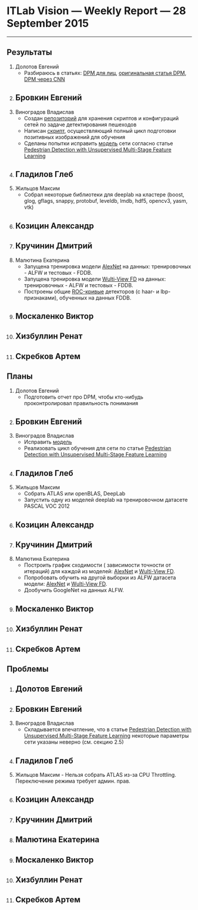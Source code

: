 # ITLab Vision — Weekly Report — 28 September 2015

----------------

## Результаты

  1. Долотов Евгений
     - Разбираюсь в статьях: [DPM для лиц](http://arxiv.org/pdf/1508.04389.pdf), [оригинальная статья DPM](https://www.cs.berkeley.edu/~rbg/papers/Object-Detection-with-Discriminatively-Trained-Part-Based-Models--Felzenszwalb-Girshick-McAllester-Ramanan.pdf), [DPM через CNN](http://arxiv.org/pdf/1409.5403v2.pdf) 
  1. Бровкин Евгений
     - 
  1. Виноградов Владислав
     - Создан [репозиторий](https://github.com/ITLab-Vision/pedestrian-detection) для хранения скриптов и конфигураций сетей по задаче детектирования пешеходов
     - Написан [скрипт](https://github.com/ITLab-Vision/pedestrian-detection/blob/master/image-preproc/prepare_images.py), осуществляющий полный цикл подготовки позитивных изображений для обучения
     - Сделаны попытки исправить [модель](https://github.com/ITLab-Vision/pedestrian-detection/blob/master/unsup-conv-net/model.lua) сети согласно статье [Pedestrian Detection with Unsupervised Multi-Stage Feature Learning](http://cs.nyu.edu/~sermanet/papers/sermanet-cvpr-13.pdf)
  1. Гладилов Глеб
     - 
  1. Жильцов Максим
     - Собрал некоторые библиотеки для deeplab на кластере (boost, glog, gflags, snappy, protobuf, leveldb, lmdb, hdf5, opencv3, yasm, vtk)
  1. Козицин Александр
     - 
  1. Кручинин Дмитрий
     - 
  1. Малютина Екатерина
     - Запущена тренировка модели [AlexNet](https://github.com/DolotovEvgeniy/face-detection-model/blob/master/bvlc_alexnet/train_val.prototxt) на данных: тренировочных - ALFW и тестовых - FDDB.
	 - Запущена тренировка модели [Wulti-View FD](https://github.com/DolotovEvgeniy/face-detection-model/blob/master/ddfd_alexnet/conv_train_val.prototxt) на данных: тренировочных - ALFW и тестовых - FDDB.
	 - Построены общие [ROC-кривые](https://github.com/ITLab-Vision/DNN_based_detection/pull/10) детекторов (с haar- и lbp-признаками), обученных на данных FDDB.
  1. Москаленко Виктор
     -
  1. Хизбуллин Ренат
     - 
  1. Скребков Артем
     - 

## Планы

  1. Долотов Евгений
     - Подготовить отчет про DPM, чтобы кто-нибудь проконтролировал правильность понимания 
  1. Бровкин Евгений
     - 
  1. Виноградов Владислав
     - Исправить [модель](https://github.com/ITLab-Vision/pedestrian-detection/blob/master/unsup-conv-net/model.lua)
     - Реализовать цикл обучения для сети по статье [Pedestrian Detection with Unsupervised Multi-Stage Feature Learning](http://cs.nyu.edu/~sermanet/papers/sermanet-cvpr-13.pdf)
  1. Гладилов Глеб
     - 
  1. Жильцов Максим
     - Собрать ATLAS или openBLAS, DeepLab
     - Запустить одну из моделей deeplab на тренировочном датасете PASCAL VOC 2012
  1. Козицин Александр
     - 
  1. Кручинин Дмитрий
     - 
  1. Малютина Екатерина
     - Построить график сходимости ( зависимости точности от итераций) для каждой из моделей: [AlexNet](https://github.com/DolotovEvgeniy/face-detection-model/blob/master/bvlc_alexnet/train_val.prototxt) и [Wulti-View FD](https://github.com/DolotovEvgeniy/face-detection-model/blob/master/ddfd_alexnet/conv_train_val.prototxt).
	 - Попробовать обучить на другой выборки из ALFW датасета модели: [AlexNet](https://github.com/DolotovEvgeniy/face-detection-model/blob/master/bvlc_alexnet/train_val.prototxt) и [Wulti-View FD](https://github.com/DolotovEvgeniy/face-detection-model/blob/master/ddfd_alexnet/conv_train_val.prototxt).
	 - Дообучить GoogleNet на данных ALFW.
  1. Москаленко Виктор
     - 
  1. Хизбуллин Ренат
     - 
  1. Скребков Артем
     - 

## Проблемы

  1. Долотов Евгений
     - 
  1. Бровкин Евгений
     - 
  1. Виноградов Владислав
     - Складывается впечатление, что в статье [Pedestrian Detection with Unsupervised Multi-Stage Feature Learning](http://cs.nyu.edu/~sermanet/papers/sermanet-cvpr-13.pdf) некоторые параметры сети указаны неверно (см. секцию 2.5)
  1. Гладилов Глеб
     - 
  1. Жильцов Максим
    - Нельзя собрать ATLAS из-за CPU Throttling. Переключение режима требует админ. прав.
  1. Козицин Александр
     - 
  1. Кручинин Дмитрий
     - 
  1. Малютина Екатерина
     - 
  1. Москаленко Виктор
     - 
  1. Хизбуллин Ренат
     - 
  1. Скребков Артем
     - 

